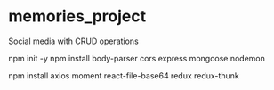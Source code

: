 # memories_project
Social media with CRUD operations

npm init -y
npm install body-parser cors express mongoose nodemon

npm install axios moment react-file-base64 redux redux-thunk
